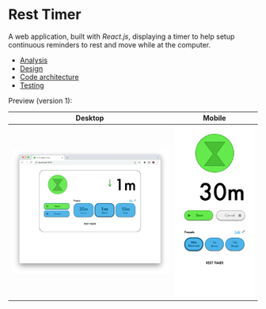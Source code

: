 # Rest Timer

A web application, built with _React.js_, displaying a timer to help setup continuous reminders to rest and move while at the computer.

- [Analysis](docs/Analysis.md)
- [Design](docs/Design.md)
- [Code architecture](docs/Architecture.md)
- [Testing](docs/Testing.md)

Preview (version 1):

| Desktop                                                                                                            | Mobile                                                                               |
| ------------------------------------------------------------------------------------------------------------------ | ------------------------------------------------------------------------------------ |
| ![Rest Timer's main screen on desktop, in started start](docs/assets/Rest_timer_v1_desktop_03_started_browser.png) | ![Rest Timer's main screen, on mobile](docs/assets/Rest_timer_v1_mobile_01_main.png) |
